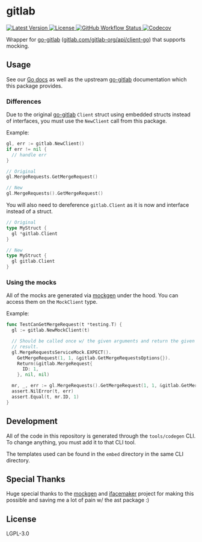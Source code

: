 # gitlab

<a href="https://github.com/jaredallard/gitlab/releases">
  <img alt="Latest Version" src="https://img.shields.io/github/v/release/jaredallard/gitlab?style=for-the-badge">
</a>
<a href="https://github.com/jaredallard/gitlab/blob/main/LICENSE">
  <img alt="License" src="https://img.shields.io/github/license/jaredallard/gitlab?style=for-the-badge">
</a>
<a href="https://github.com/jaredallard/gitlab/actions/workflows/tests.yaml">
  <img alt="GitHub Workflow Status" src="https://img.shields.io/github/actions/workflow/status/jaredallard/gitlab/tests.yaml?style=for-the-badge">
</a>
<a href="https://app.codecov.io/gh/jaredallard/gitlab">
  <img alt="Codecov" src="https://img.shields.io/codecov/c/github/jaredallard/gitlab?style=for-the-badge">
</a>

<br />

Wrapper for [go-gitlab]
([gitlab.com/gitlab-org/api/client-go](gitlab.com/gitlab-org/api/client-go))
that supports mocking.

## Usage

See our [Go docs](https://pkg.go.dev/github.com/jaredallard/gitlab) as
well as the upstream [go-gitlab] documentation which this package
provides.

### Differences

Due to the original [go-gitlab] `Client` struct using embedded structs
instead of interfaces, you must use the `NewClient` call from this
package.

Example:

```go
gl, err := gitlab.NewClient()
if err != nil {
  // handle err
}

// Original
gl.MergeRequests.GetMergeRequest()

// New
gl.MergeRequests().GetMergeRequest()
```

You will also need to dereference `gitlab.Client` as it is now and
interface instead of a struct.

```go
// Original
type MyStruct {
  gl *gitlab.Client
}

// New
type MyStruct {
  gl gitlab.Client
}
```

### Using the mocks

All of the mocks are generated via [mockgen] under the hood. You can
access them on the `MockClient` type.

Example:

```go
func TestCanGetMergeRequest(t *testing.T) {
  gl := gitlab.NewMockClient(t)

  // Should be called once w/ the given arguments and return the given
  // result.
  gl.MergeRequestsServiceMock.EXPECT().
    GetMergeRequest(1, 1, &gitlab.GetMergeRequestsOptions{}).
    Return(&gitlab.MergeRequest{
      ID: 1,
    }, nil, nil)

  mr, _, err := gl.MergeRequests().GetMergeRequest(1, 1, &gitlab.GetMergeRequestsOptions{})
  assert.NilError(t, err)
  assert.Equal(t, mr.ID, 1)
}
```

## Development

All of the code in this repository is generated through the
`tools/codegen` CLI. To change anything, you must add it to that CLI
tool.

The templates used can be found in the `embed` directory in the same CLI
directory.

## Special Thanks

Huge special thanks to the [mockgen] and [ifacemaker] project for making
this possible and saving me a lot of pain w/ the ast package :)

## License

LGPL-3.0

[go-gitlab]: gitlab.com/gitlab-org/api/client-go
[mockgen]: https://pkg.go.dev/go.uber.org/mock/mockgen
[ifacemaker]: https://github.com/vburenin/ifacemaker@latest

